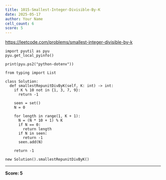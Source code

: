 ```yaml
---
title: 1015-Smallest-Integer-Divisible-By-K
date: 2025-05-17
author: Your Name
cell_count: 6
score: 5
---
```


https://leetcode.com/problems/smallest-integer-divisible-by-k


```
import pyutil as pyu
pyu.get_local_pyinfo()
```


```
print(pyu.ps2("python-dotenv"))
```


```
from typing import List
```


```
class Solution:
  def smallestRepunitDivByK(self, K: int) -> int:
    if K % 10 not in {1, 3, 7, 9}:
      return -1

    seen = set()
    N = 0

    for length in range(1, K + 1):
      N = (N * 10 + 1) % K
      if N == 0:
        return length
      if N in seen:
        return -1
      seen.add(N)

    return -1
```


```
new Solution().smallestRepunitDivByK()
```


---
**Score: 5**